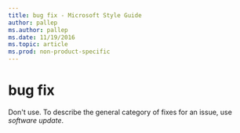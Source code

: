 ```yaml
---
title: bug fix - Microsoft Style Guide
author: pallep
ms.author: pallep
ms.date: 11/19/2016
ms.topic: article
ms.prod: non-product-specific
---
```


# bug fix

Don't use. To describe the general category of fixes for an issue, use *software update*. 
